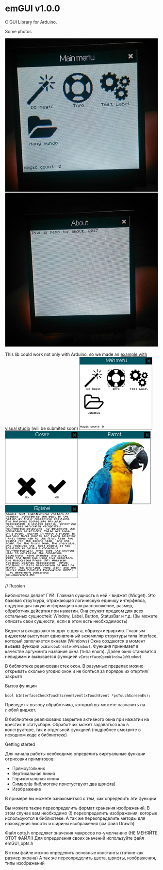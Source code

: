 emGUI v1.0.0
=====

C GUI Library for Arduino. 

Some photos 


![Main menu](Pictures/fa314fcf-e02c-4a30-bb53-9c6628b62733.jpg)![Another photo](Pictures/af27046c-2f33-44af-a220-e1cf2456dcb5.jpg)


This lib could work not only with Arduino, so we made an [example with visual studio](https://github.com/libEmGUI/emGUI-example) (will be submited soon)
![Example on PC: main menu](Pictures/main%20menu.PNG)![Example on PC: modal dialog](Pictures/modal%20dialog.PNG)![Example on PC: Big colorful image](Pictures/Image.PNG)![Example on PC: Multiline textbox with left allign](Pictures/Text%20box.PNG)

// Russian 

Библиотека делает ГУЙ. Главная сущность в ней - виджет (Widget). 
Это базовая струткура, отражающая логическую единицу интерфейса, содержащая такую информацию
как расположение, размер, обработчик дейсвтия при нажатии. Она служит предком для
всех остальных сущностей: Window, Label, Button, StatusBar и т.д. 
(Вы можете описать свои сущности, если в этом есть необходимость)

Виджеты вкладываются друг в друга, образуя иерархию. Главным виджетом выступает 
едиснвтенный экземпляр структуры типа Interface, который заполняется окнами (Windows)
Окна создаются в момент вызыва функции `pxWindowCreate(eWindow)`. Функция принимает в качестве 
аргумента название окна (типа enum). Далее окно становится невидимм и вызывается функцией 
`vInterfaceOpenWindow(eWindow)`

В библиотеке реализован стек окон. В разумных пределах можно открывать сколько
угодно окон и не бояться за порядок их откртия/закрытя

Вызов функции

`bool bInterfaceCheckTouchScreenEvent(xTouchEvent *pxTouchScreenEv);` 

Приведет к вызову обработчика, который вы можете назначить на любой виджет. 

В библиотеке реализовано закрытие активного окна при нажатии на крестик в статусбаре. 
Обработчик может задаваться как в конструкторе, так и отдельной функцией (подробнее смотрите в исходном коде к библиотеке)

Getting started

Для начала работы необходимо определить виртуальные функции отрисовки примитовов:
 - Прямоугольник 
 - Вертикальная линия
 - Горизонтальная линия 
 - Символ(в библиотеке пристуствуют два шрифта)
 - Изображение 
 
В примере вы можете ознакомиться с тем, как определить эти функции
 
Вы можете также переопределить формат хранения изображений. В этом случае 
вам необходимо (!) переопределить изображения, которые используются в 
библиотеке.  А так же переопределить методы для нахождения высоты и 
ширины изображения (см файл Draw.h)

Файл opts.h опредляет значения макросов по-умолчанию (НЕ МЕНЯЙТЕ ЭТОТ ФАЙЛ!)
Для определения своих значений используйте файл emGUI_opts.h

В этом файле можно определить основные константы (таткие как размер экрана)
А так же переопределить цвета, шрифты, изображения, типы изображений  


